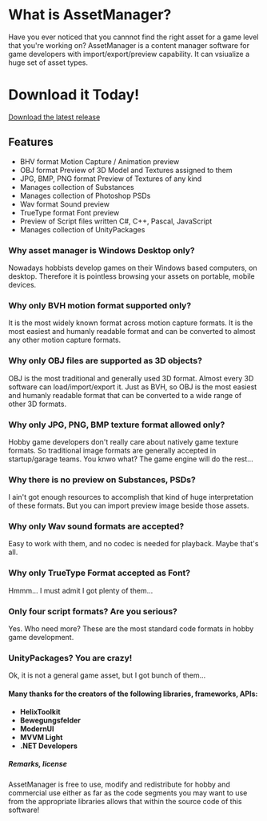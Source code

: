 # What is AssetManager?
Have you ever noticed that you cannnot find the right asset for a game level that you're working on? AssetManager is a content manager software for game developers with import/export/preview capability. It can vsiualize a huge set of asset types.

# Download it Today!
[Download the latest release](https://github.com/Digheads/AssetManager/releases)

## Features
* BHV format Motion Capture / Animation preview
* OBJ format Preview of 3D Model and Textures assigned to them
* JPG, BMP, PNG format Preview of Textures of any kind
* Manages collection of Substances
* Manages collection of Photoshop PSDs
* Wav format Sound preview
* TrueType format Font preview
* Preview of Script files written C#, C++, Pascal, JavaScript
* Manages collection of UnityPackages

### Why asset manager is Windows Desktop only?
Nowadays hobbists develop games on their Windows based computers, on desktop. Therefore it is pointless browsing your assets on portable, mobile devices.

### Why only BVH motion format supported only?
It is the most widely known format across motion capture formats. It is the most easiest and humanly readable format and can be converted to almost any other motion capture formats.

### Why only OBJ files are supported as 3D objects?
OBJ is the most traditional and generally used 3D format. Almost every 3D software can load/import/export it. Just as BVH, so OBJ is the most easiest and humanly readable format that can be converted to a wide range of other 3D formats.

### Why only JPG, PNG, BMP texture format allowed only?
Hobby game developers don't really care about natively game texture formats. So traditional image formats are generally accepted in startup/garage teams. You knwo what? The game engine will do the rest...

### Why there is no preview on Substances, PSDs?
I ain't got enough resources to accomplish that kind of huge interpretation of these formats. But you can import preview image beside those assets.

### Why only Wav sound formats are accepted?
Easy to work with them, and no codec is needed for playback. Maybe that's all.

### Why only TrueType Format accepted as Font?
Hmmm... I must admit I got plenty of them...

### Only four script formats? Are you serious?
Yes. Who need more? These are the most standard code formats in hobby game development.

### UnityPackages? You are crazy!
Ok, it is not a general game asset, but I got bunch of them...

#### Many thanks for the creators of the following libraries, frameworks, APIs:
* **HelixToolkit**
* **Bewegungsfelder**
* **ModernUI**
* **MVVM Light**
* **.NET Developers**

##### Remarks, license
AssetManager is free to use, modify and redistribute for hobby and commercial use either as far as the code segments you may want to use from the appropriate libraries allows that within the source code of this software!
